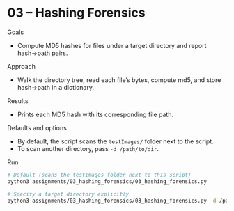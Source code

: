 # 03 – Hashing Forensics

Goals
- Compute MD5 hashes for files under a target directory and report hash→path pairs.

Approach
- Walk the directory tree, read each file’s bytes, compute md5, and store hash→path in a dictionary.

Results
- Prints each MD5 hash with its corresponding file path.

Defaults and options
- By default, the script scans the `testImages/` folder next to the script.
- To scan another directory, pass `-d /path/to/dir`.

Run
```bash
# Default (scans the testImages folder next to this script)
python3 assignments/03_hashing_forensics/03_hashing_forensics.py

# Specify a target directory explicitly
python3 assignments/03_hashing_forensics/03_hashing_forensics.py -d /path/to/dir
```
